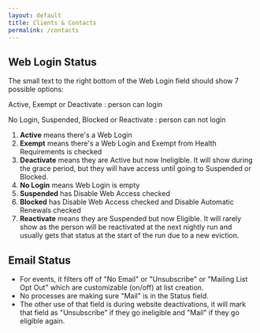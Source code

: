 ```yaml
---
layout: default
title: Clients & Contacts
permalink: /contacts
---
```


## Web Login Status

The small text to the right bottom of the Web Login field should show 7 possible options:  

Active, Exempt or Deactivate
: person can login

No Login, Suspended, Blocked or Reactivate
: person can not login

1.  **Active** means there's a Web Login 
1.  **Exempt** means there's a Web Login and Exempt from Health Requirements is checked
1.  **Deactivate** means they are Active but now Ineligible. It will show during the grace period, but they will have access until going to Suspended or Blocked.
1.  **No Login** means Web Login is empty
1.  **Suspended** has Disable Web Access checked
1.  **Blocked** has Disable Web Access checked and Disable Automatic Renewals checked
1.  **Reactivate** means they are Suspended but now Eligible. It will rarely show as the person will be reactivated at the next nightly run and usually gets that status at the start of the run due to a new eviction.

## Email Status

- For events, it filters off of "No Email" or "Unsubscribe" or "Mailing List Opt Out" which are customizable (on/off) at list creation.
- No processes are making sure "Mail" is in the Status field.
- The other use of that field is during website deactivations, it will mark that field as "Unsubscribe" if they go ineligible and "Mail" if they go eligible again. 